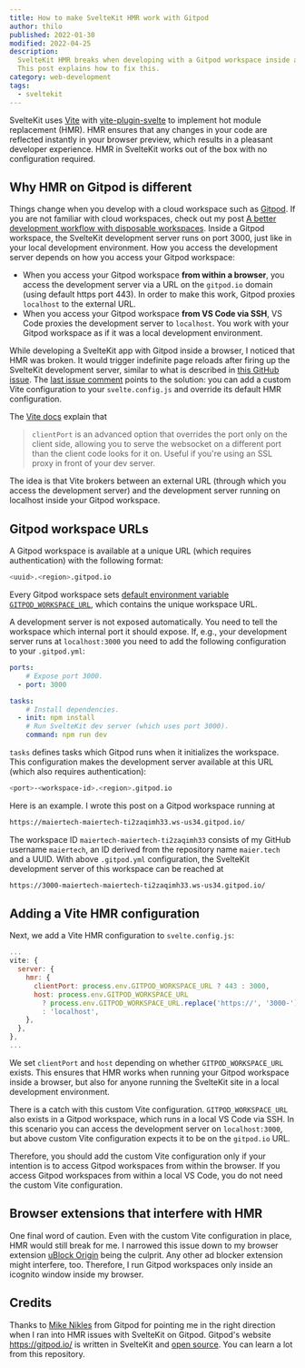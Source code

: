 ```yaml
---
title: How to make SvelteKit HMR work with Gitpod
author: thilo
published: 2022-01-30
modified: 2022-04-25
description:
  SvelteKit HMR breaks when developing with a Gitpod workspace inside a browser.
  This post explains how to fix this.
category: web-development
tags:
  - sveltekit
---
```


SvelteKit uses [Vite](https://vitejs.dev/) with
[vite-plugin-svelte](https://github.com/sveltejs/vite-plugin-svelte) to
implement hot module replacement (HMR). HMR ensures that any changes in your
code are reflected instantly in your browser preview, which results in a
pleasant developer experience. HMR in SvelteKit works out of the box with no
configuration required.

## Why HMR on Gitpod is different

Things change when you develop with a cloud workspace such as
[Gitpod](https://www.gitpod.io). If you are not familiar with cloud workspaces,
check out my post
[A better development workflow with disposable workspaces](/posts/a-better-development-workflow-with-disposable-workspaces).
Inside a Gitpod workspace, the SvelteKit development server runs on port 3000,
just like in your local development environment. How you access the development
server depends on how you access your Gitpod workspace:

- When you access your Gitpod workspace **from within a browser**, you access
  the development server via a URL on the `gitpod.io` domain (using default
  https port 443). In order to make this work, Gitpod proxies `localhost` to the
  external URL.
- When you access your Gitpod workspace **from VS Code via SSH**, VS Code
  proxies the development server to `localhost`. You work with your Gitpod
  workspace as if it was a local development environment.

While developing a SvelteKit app with Gitpod inside a browser, I noticed that
HMR was broken. It would trigger indefinite page reloads after firing up the
SvelteKit development server, similar to what is described in
[this GitHub issue](https://github.com/sveltejs/kit/issues/2519). The
[last issue comment](https://github.com/sveltejs/kit/issues/2519#issuecomment-947485636)
points to the solution: you can add a custom Vite configuration to your
`svelte.config.js` and override its default HMR configuration.

The [Vite docs](https://vitejs.dev/config/#server-hmr) explain that

> `clientPort` is an advanced option that overrides the port only on the client
> side, allowing you to serve the websocket on a different port than the client
> code looks for it on. Useful if you're using an SSL proxy in front of your dev
> server.

The idea is that Vite brokers between an external URL (through which you access
the development server) and the development server running on localhost inside
your Gitpod workspace.

## Gitpod workspace URLs

A Gitpod workspace is available at a unique URL (which requires authentication)
with the following format:

```bash
<uuid>.<region>.gitpod.io
```

Every Gitpod workspace sets
[default environment variable `GITPOD_WORKSPACE_URL`](https://www.gitpod.io/docs/environment-variables#default-environment-variables),
which contains the unique workspace URL.

A development server is not exposed automatically. You need to tell the
workspace which internal port it should expose. If, e.g., your development
server runs at `localhost:3000` you need to add the following configuration to
your `.gitpod.yml`:

```yaml:.gitpod.yml
ports:
    # Expose port 3000.
  - port: 3000

tasks:
    # Install dependencies.
  - init: npm install
    # Run SvelteKit dev server (which uses port 3000).
    command: npm run dev
```

`tasks` defines tasks which Gitpod runs when it initializes the workspace. This
configuration makes the development server available at this URL (which also
requires authentication):

```bash
<port>-<workspace-id>.<region>.gitpod.io
```

Here is an example. I wrote this post on a Gitpod workspace running at

```bash
https://maiertech-maiertech-ti2zaqimh33.ws-us34.gitpod.io/
```

The workspace ID `maiertech-maiertech-ti2zaqimh33` consists of my GitHub
username `maiertech`, an ID derived from the repository name `maier.tech` and a
UUID. With above `.gitpod.yml` configuration, the SvelteKit development server
of this workspace can be reached at

```bash
https://3000-maiertech-maiertech-ti2zaqimh33.ws-us34.gitpod.io/
```

## Adding a Vite HMR configuration

Next, we add a Vite HMR configuration to `svelte.config.js`:

```js:svelte.config.js
...
vite: {
  server: {
    hmr: {
      clientPort: process.env.GITPOD_WORKSPACE_URL ? 443 : 3000,
      host: process.env.GITPOD_WORKSPACE_URL
        ? process.env.GITPOD_WORKSPACE_URL.replace('https://', '3000-')
        : 'localhost',
    },
  },
},
...
```

We set `clientPort` and `host` depending on whether `GITPOD_WORKSPACE_URL`
exists. This ensures that HMR works when running your Gitpod workspace inside a
browser, but also for anyone running the SvelteKit site in a local development
environment.

There is a catch with this custom Vite configuration. `GITPOD_WORKSPACE_URL`
also exists in a Gitpod workspace, which runs in a local VS Code via SSH. In
this scenario you can access the development server on `localhost:3000`, but
above custom Vite configuration expects it to be on the `gitpod.io` URL.

Therefore, you should add the custom Vite configuration only if your intention
is to access Gitpod workspaces from within the browser. If you access Gitpod
workspaces from within a local VS Code, you do not need the custom Vite
configuration.

## Browser extensions that interfere with HMR

One final word of caution. Even with the custom Vite configuration in place, HMR
would still break for me. I narrowed this issue down to my browser extension
[uBlock Origin](https://ublockorigin.com/) being the culprit. Any other ad
blocker extension might interfere, too. Therefore, I run Gitpod workspaces only
inside an icognito window inside my browser.

## Credits

Thanks to [Mike Nikles](https://twitter.com/mikenikles) from Gitpod for pointing
me in the right direction when I ran into HMR issues with SvelteKit on Gitpod.
Gitpod's website https://gitpod.io/ is written in SvelteKit and
[open source](https://github.com/gitpod-io/website). You can learn a lot from
this repository.
